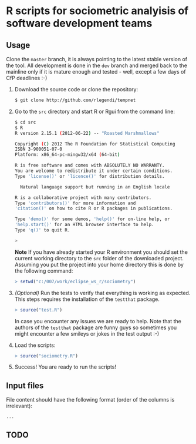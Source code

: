 # R scripts for sociometric analyisis of software development teams

## Usage

Clone the `master` branch, it is always pointing to the latest stable version of the tool. All development is done in the `dev` branch and merged back to the mainline only if it is mature enough and tested - well, except a few days of CfP deadlines :-)

1. Download the source code or clone the repository:
	
	```bash
	$ git clone http://github.com/rlegendi/tempnet
	```
	
2. Go to the `src` directory and start R or Rgui from the command line:

	```bash
	$ cd src
	$ R
	R version 2.15.1 (2012-06-22) -- "Roasted Marshmallows"
	
	Copyright (C) 2012 The R Foundation for Statistical Computing
	ISBN 3-900051-07-0
	Platform: x86_64-pc-mingw32/x64 (64-bit)

	R is free software and comes with ABSOLUTELY NO WARRANTY.
	You are welcome to redistribute it under certain conditions.
	Type 'license()' or 'licence()' for distribution details.

	  Natural language support but running in an English locale

	R is a collaborative project with many contributors.
	Type 'contributors()' for more information and
	'citation()' on how to cite R or R packages in publications.

	Type 'demo()' for some demos, 'help()' for on-line help, or
	'help.start()' for an HTML browser interface to help.
	Type 'q()' to quit R.

	>
	```

	**Note** If you have already started your R environment you should set the current working directory to the `src` folder of the downloaded project. Assuming you put the project into your home directory this is done by the following command:
	
	```R
	> setwd("c:/007/work/eclipse_ws_r/sociometry")
	```
	
3. *(Optional)* Run the tests to verify that everything is working as expected. This steps requires the installation of the `testthat` package.
	
	```R
	> source("test.R")
	```
	
	In case you encounter any issues we are ready to help. Note that the authors of the `testthat` package are funny guys so sometimes you might encounter a few smileys or jokes in the test output :-)
	
4. Load the scripts:
	
	```R
	> source("sociometry.R")
	```
	
5. Success! You are ready to run the scripts!

## Input files

File content should have the following format (order of the columns is irrelevant):

	...

## TODO
